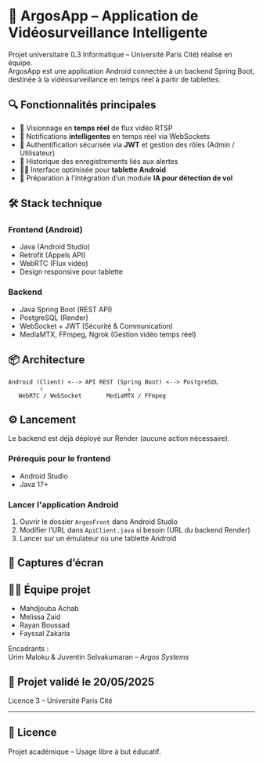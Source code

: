 # 📱 ArgosApp – Application de Vidéosurveillance Intelligente

Projet universitaire (L3 Informatique – Université Paris Cité) réalisé en équipe.  
ArgosApp est une application Android connectée à un backend Spring Boot, destinée à la vidéosurveillance en temps réel à partir de tablettes.

## 🔍 Fonctionnalités principales

- 🎥 Visionnage en **temps réel** de flux vidéo RTSP
- 🔔 Notifications **intelligentes** en temps réel via WebSockets
- 🔐 Authentification sécurisée via **JWT** et gestion des rôles (Admin / Utilisateur)
- 📁 Historique des enregistrements liés aux alertes
- 🧑‍💻 Interface optimisée pour **tablette Android**
- 🧠 Préparation à l'intégration d’un module **IA pour détection de vol**

## 🛠️ Stack technique

### Frontend (Android)
- Java (Android Studio)
- Retrofit (Appels API)
- WebRTC (Flux vidéo)
- Design responsive pour tablette

### Backend
- Java Spring Boot (REST API)
- PostgreSQL (Render)
- WebSocket + JWT (Sécurité & Communication)
- MediaMTX, FFmpeg, Ngrok (Gestion vidéo temps réel)

## 📦 Architecture

```
Android (Client) <--> API REST (Spring Boot) <--> PostgreSQL
         ↑                        ↓
   WebRTC / WebSocket       MediaMTX / FFmpeg
```

## ⚙️ Lancement

Le backend est déjà déployé sur Render (aucune action nécessaire).

### Prérequis pour le frontend
- Android Studio
- Java 17+

### Lancer l'application Android
1. Ouvrir le dossier `ArgosFront` dans Android Studio
2. Modifier l’URL dans `ApiClient.java` si besoin (URL du backend Render)
3. Lancer sur un émulateur ou une tablette Android

## 📸 Captures d’écran



## 👨‍💻 Équipe projet

- Mahdjouba Achab
- Melissa Zaid
- Rayan Boussad
- Fayssal Zakaria

Encadrants :  
Urim Maloku & Juventin Selvakumaran – *Argos Systems*

## 📅 Projet validé le 20/05/2025  
Licence 3 – Université Paris Cité

---

## 📜 Licence

Projet académique – Usage libre à but éducatif.
